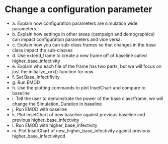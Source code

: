 # Change a configuration parameter

- a. Explain how configuration parameters are simulation wide parameters.
- b. Explain how settings in other areas (campaign and demographics) can impact configuration parameters and vice versa.
- c. Explain how you can sub-class frames so that changes in the base class impact the sub-classes
- d. Use extend_frame to create a new frame off of baseline called higher_base_infectivity
- e. Explain who each file of the frame has two parts, but we will focus on just the initialize_xxx() function for now.
- f. Set Base_Infectifivity
- g. Run EMOD
- h. Use the plotting commands to plot InsetChart and compare to baseline
- i. Tell the user to demonstrate the power of the base class/frame, we will change the Simulation_Duration in baseline
- j. Run EMOD with baseline
- k. Plot InsetChart of new baseline against previous baseline and previous higher_base_infectivity
- l. Run EMOD with higher_base_infectivity
- m. Plot InsetChart of new_higher_base_infectivity against previous higher_base_infectivitycd
